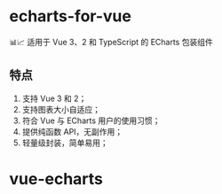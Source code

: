 # echarts-for-vue

📊📈 适用于 Vue 3、2 和 TypeScript 的 ECharts 包装组件

##  特点

1. 支持 Vue 3 和 2；
2. 支持图表大小自适应；
3. 符合 Vue 与 ECharts 用户的使用习惯；
4. 提供纯函数 API，无副作用；
5. 轻量级封装，简单易用；





# vue-echarts

